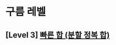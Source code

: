 # 구름 레벨
## [Level 3] [빠른 합 (분할 정복 합)][link]

[link]: https://level.goorm.io/exam/43147/%EB%B9%A0%EB%A5%B8-%ED%95%A9-%EB%B6%84%ED%95%A0-%EC%A0%95%EB%B3%B5-%ED%95%A9/quiz/1
